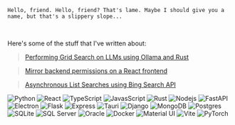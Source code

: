 `Hello, friend. Hello, friend? That's lame. Maybe I should give you a name, but that's a slippery slope...`

<p><br/>

Here's some of the stuff that I've written about:

> [Performing Grid Search on LLMs using Ollama and Rust](https://dezoito.github.io/2023/12/27/rust-ollama-grid-search.html)

> [Mirror backend permissions on a React frontend](https://dezoito.github.io/2021/09/09/react-mirror-backend-permissions.html)

> [Asynchronous List Searches using Bing Search API](https://dezoito.github.io/2020/05/16/node-asynchronous-list-searches-with-bing-api.html)

<p>

<img alt="Python" src="https://img.shields.io/badge/Python-6699FF?style=flat-square&logo=python&logoColor=lightblue"/>
<img alt="React" src="https://img.shields.io/badge/-React-3366CC?style=flat-square&logo=react&logoColor=white" />
<img alt="TypeScript" src="https://img.shields.io/badge/-TypeScript-003399?style=flat-square&logo=typescript&logoColor=white" />
<img alt="JavasScript" src="https://img.shields.io/badge/JavaScript-002288?style=flat-square&logo=javascript&logoColor=F7Da17" />
<img alt="Rust" src="https://img.shields.io/badge/Rust-001E66?style=flat-square&logo=rust&logoColor=E57324"/>

<!--  frameworks -->
<img alt="Nodejs" src="https://img.shields.io/badge/-Nodejs-43853d?style=flat-square&logo=Node.js&logoColor=white" />
<img alt="FastAPI" src="https://img.shields.io/badge/fastapi-109989?style=flat-square&logo=FASTAPI&logoColor=white" />
<img alt="Electron" src="https://img.shields.io/badge/Electron-0D7E75?style=flat-square&logo=electron&logoColor=9FEAF9" />
<img alt="Flask" src="https://img.shields.io/badge/Flask-094F3F?style=flat-square&logo=flask&logoColor=white" />
<img alt="Express" src="https://img.shields.io/badge/Express%20js-094E4D?style=flat-square&logo=express&logoColor=white" />
<img alt="Tauri" src="https://img.shields.io/badge/Tauri-073A3A?style=flat-square&logo=Tauri&logoColor=white" />
<img alt="Django" src="https://img.shields.io/badge/Django-092E20?style=flat-square&logo=django&logoColor=green" />

  <!-- databases -->
<img alt="MongoDB" src="https://img.shields.io/badge/-MongoDB-13aa52?style=flat-square&logo=mongodb&logoColor=white" />
<img alt="Postgres" src="https://img.shields.io/badge/PostgreSQL-316192?style=flat-square&logo=postgresql&logoColor=white" />
<img alt="SQLite" src="https://img.shields.io/badge/SQLite-07405E?style=flat-square&logo=sqlite&logoColor=white" />
<img alt="SQL Server" src="https://img.shields.io/badge/Microsoft%20SQL%20Server-CC2927?style=flat-square&logo=microsoft%20sql%20server&logoColor=white" />
<img alt="Oracle" src="https://img.shields.io/badge/Oracle-F80000?style=flat-square&logo=Oracle&logoColor=white" />

<!-- useful stuff -->
<img alt="Docker" src="https://img.shields.io/badge/-Docker-46a2f1?style=flat-square&logo=docker&logoColor=white" />
<img alt="Material UI" src="https://img.shields.io/badge/Material%20UI-007FFF?style=flat-square&logo=mui&logoColor=white" />
<img alt="Vite" src="https://img.shields.io/badge/Vite-B73BFE?style=flat-square&logo=vite&logoColor=FFD62E" />
<img alt="PyTorch" src="https://img.shields.io/badge/PyTorch-EE4C2C?style=flat-square&logo=pytorch&logoColor=white" />

  <!-- <img alt="Leaflet" src="https://img.shields.io/badge/Leaflet-199900?style=flat-square&logo=Leaflet&logoColor=white" /> -->

<!--
  **dezoito/dezoito** is a ✨ _special_ ✨ repository because its `README.md` (this file) appears on your GitHub profile.

Here are some ideas to get you started:

🔭 I’m currently working on ...
- 🌱 I’m currently learning ...
- 👯 I’m looking to collaborate on ...
- 🤔 I’m looking for help with ...
- 💬 Ask me about ...
- 📫 How to reach me: ...
- 😄 Pronouns: ...
- ⚡ Fun fact: ...
  -->
